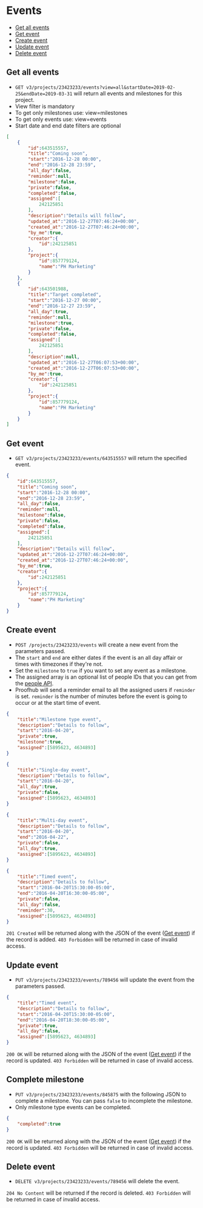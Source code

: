 Events
====================

* [Get all events](#get-all-events)
* [Get event](#get-event)
* [Create event](#create-event)
* [Update event](#update-event)
* [Delete event](#delete-event)

Get all events
----------------

* `GET v3/projects/23423233/events?view=all&startDate=2019-02-25&endDate=2019-03-31` will return all events and milestones for this project. 
* View filter is mandatory 
* To get only milestones use: view=milestones
* To get only events use: view=events
* Start date and end date filters are optional


```json
[
    {
        "id":643515557,
        "title":"Coming soon",
        "start":"2016-12-28 00:00",
        "end":"2016-12-28 23:59",
        "all_day":false,
        "reminder":null,
        "milestone":false,
        "private":false,
        "completed":false,
        "assigned":[
            242125851
        ],
        "description":"Details will follow",
        "updated_at":"2016-12-27T07:46:24+00:00",
        "created_at":"2016-12-27T07:46:24+00:00",
        "by_me":true,
        "creator":{
            "id":242125851
        },
        "project":{
            "id":857779124,
            "name":"PH Marketing"
        }
    },
    {
        "id":643501988,
        "title":"Target completed",
        "start":"2016-12-27 00:00",
        "end":"2016-12-27 23:59",
        "all_day":true,
        "reminder":null,
        "milestone":true,
        "private":false,
        "completed":false,
        "assigned":[
            242125851
        ],
        "description":null,
        "updated_at":"2016-12-27T06:07:53+00:00",
        "created_at":"2016-12-27T06:07:53+00:00",
        "by_me":true,
        "creator":{
            "id":242125851
        },
        "project":{
            "id":857779124,
            "name":"PH Marketing"
        }
    }
]
```

Get event
----------------

* `GET v3/projects/23423233/events/643515557` will return the specified event.

```json
{
    "id":643515557,
    "title":"Coming soon",
    "start":"2016-12-28 00:00",
    "end":"2016-12-28 23:59",
    "all_day":false,
    "reminder":null,
    "milestone":false,
    "private":false,
    "completed":false,
    "assigned":[
        242125851
    ],
    "description":"Details will follow",
    "updated_at":"2016-12-27T07:46:24+00:00",
    "created_at":"2016-12-27T07:46:24+00:00",
    "by_me":true,
    "creator":{
        "id":242125851
    },
    "project":{
        "id":857779124,
        "name":"PH Marketing"
    }
}
```

Create event
----------------

* `POST /projects/23423233/events` will create a new event from the parameters passed. 
* The `start` and `end` are either dates if the event is an all day affair or times with timezones if they're not.
* Set the `milestone` to `true` if you want to set any event as a milestone.
* The assigned array is an optional list of people IDs that you can get from the [people API](https://github.com/ProofHub/api_v3/blob/master/sections/people.md). 
* Proofhub will send a reminder email to all the assigned users if `reminder` is set. `reminder` is the number of minutes before the event is going to occur or at the start time of event.

```json
{
    "title":"Milestone type event",
    "description":"Details to follow",
    "start":"2016-04-20",
    "private":true,
    "milestone":true,
    "assigned":[5895623, 4634893]
}
```

```json
{
    "title":"Single-day event",
    "description":"Details to follow",
    "start":"2016-04-20",
    "all_day":true,
    "private":false,  
    "assigned":[5895623, 4634893]
}
```

```json
{
    "title":"Multi-day event",
    "description":"Details to follow",
    "start":"2016-04-20",
    "end":"2016-04-22",
    "private":false,
    "all_day":true,
    "assigned":[5895623, 4634893]
}
```

```json
{
    "title":"Timed event",
    "description":"Details to follow",
    "start":"2016-04-20T15:30:00-05:00",
    "end":"2016-04-20T16:30:00-05:00",
    "private":false,
    "all_day":false,
    "reminder":30,
    "assigned":[5895623, 4634893]
}
```

`201 Created` will be returned along with the JSON of the event ([Get event](#get-event)) if the record is added. `403 Forbidden` will be returned in case of invalid access.

Update event
----------------

* `PUT v3/projects/23423233/events/789456` will update the event from the parameters passed.

```json
{
    "title":"Timed event",
    "description":"Details to follow",
    "start":"2016-04-20T15:30:00-05:00",
    "end":"2016-04-20T18:30:00-05:00",
    "private":true,
    "all_day":false,
    "assigned":[5895623, 4634893]
}
```

`200 OK` will be returned along with the JSON of the event ([Get event](#get-event)) if the record is updated. `403 Forbidden` will be returned in case of invalid access.

Complete milestone
----------------

* `PUT v3/projects/23423233/events/845875` with the following JSON to complete a milestone. You can pass `false` to incomplete the milestone.
* Only milestone type events can be completed.

```json
{
    "completed":true
}
```

`200 OK` will be returned along with the JSON of the event ([Get event](#get-event)) if the record is updated. `403 Forbidden` will be returned in case of invalid access.

Delete event
----------------

* `DELETE v3/projects/23423233/events/789456` will delete the event.

`204 No Content` will be returned if the record is deleted. `403 Forbidden` will be returned in case of invalid access.
